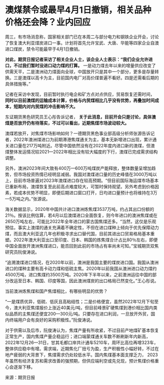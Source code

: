 # 澳煤禁令或最早4月1日撤销，相关品种价格还会降？业内回应

周三，有市场消息称，国家相关部门已在本周二与部分电力和钢铁企业开会，讨论了恢复澳大利亚煤炭进口一事。计划将首先允许宝武、大唐、华能等四家企业自澳进口煤炭，禁令可能最早于4月1日撤销。

**对此，期货日报记者采访了相关企业人士，该企业人士表示：“我们企业允许进口，不过我们暂时没进口动力煤的打算。**
一是动力煤去年以来的增量供应改变了供需天平，二是澳洲动力煤面向全球，中国放开只是其中一个部分，更多是存量转换。三是澳煤以高卡为主，目前国内电厂对高价煤普遍不看好。四是还需看后期的具体措施等。”

记者在采访中发现，目前暂时执行电企和矿方点对点供应，贸易恢复还需时间，
**同时以目前澳煤的运输成本计算，价格与内贸煤相比几乎没有优势，再叠加时间成本，短期内对内贸煤的冲击影响不大。**

东证期货黑色研究员王心彤告诉记者， **关于此消息，目前开会只是讨论，具体澳煤是否放开仍有待落实，不过可以看出，近期焦煤市场波动较大。**

澳煤若放开，对焦煤市场影响如何？一德期货黑色事业部高级分析师张源告诉记者，2022年澳洲煤进口为前期滞港焦煤通关为主，基本无新增进口出现，累计通关进口量在217万吨附近。尽管中国依然没有在2022年度内进口新的澳煤，但澳煤整体发运情况较2021—2022年相比没有较大幅度的下行，澳煤已完成需求结构调整。

另外，澳洲2023年间大致有400万—600万吨煤炭产能释放，整体数量呈增加趋势，但市场投资热情已经明显减弱。我国对澳煤进口量的历史峰值在3000万吨以上，目前市场普遍对2023年澳煤进口存在较高预期。“但目前国际海运煤市场基本已重新布局，澳煤恢复至此前高点难度较大，可暂时保持观望。另外考虑到价格因素，若成本优势不明显，即便后期进口窗口打开，日均进口量预计也将维持在3万—5万吨之内。”张源说。

海关数据显示，2020年中国共计进口澳洲炼焦煤3537万吨，约占其出口份额的21％。按该比例估算，若4月以后澳煤进口全面恢复，则今年进口的澳洲焦煤或在2650万吨左右，可能比2022年全年进口的蒙古国焦煤还多。“当然，这仅是乐观预估，事实上澳煤的通关充满着不确定性，不但在进口煤种上倾向于优先保障动力煤，而且澳大利亚这几年也积极寻求出口替代国，目前其进出口贸易格局基本重塑。2022年澳大利亚出口至印度、日本、韩国的炼焦煤合计占比80％左右，即便中国全面放开澳洲焦煤进口，能否回到此前的市场占有率尚未可知。”宝城期货双焦研究员阮俊涛说。

“追溯澳煤进口情况，在2020年以前，澳洲是我国主要的煤炭进口国。我国从澳洲进口的煤种主要有高卡动力煤和低硫主焦。2020年以前我国从澳洲进口动力煤约4500万吨，进口焦煤约3500万吨。2020年下半年以来，之前澳洲运往中国的部分改运至日本、韩国、印度等国，因此澳洲煤炭的出口格局已然变化。”王心彤说。

当前澳洲炼焦煤和国产焦煤相比，有哪些明显的优势？

“一是煤质优异，低硫、低灰且高粘结性；二是价格便宜，虽然2022年12月下旬至今，澳大利亚焦煤报价上涨近40美元/吨，但目前峰景矿硬焦煤到港价相比国内类似品质的主焦煤还便宜200—300元/吨。只要存在进口利润，一旦放开外贸，国内终端用户会有良好的采购积极性。”阮俊涛说。

对于供需以及后市，阮俊涛认为，焦煤产量有所收紧，不过目前产地煤矿基本恢复正常生产，国内焦煤产量企稳运行；进口端蒙煤通关车数不断刷新年内新高，2022年12月26—31日，甘其毛都口岸共计通车5210车，周环比高位再增323车，整体供应稳中有增。需求端，近期焦化厂扭亏为盈，生产积极性小幅好转，不过在地产疲弱的大背景下，焦煤需求仍处较低水平。国内焦煤基本面支撑乏力，
2023年虽然有经济复苏和需求改善的强预期，但供应端利空或先兑现，预计焦煤价格重心会逐渐下移。

来源：期货日报

